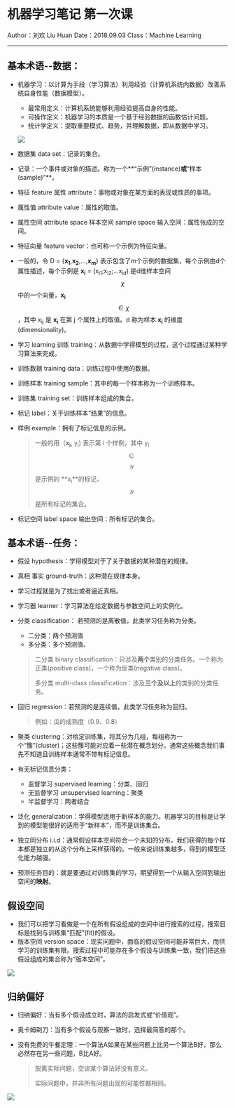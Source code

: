 # 机器学习笔记     第一次课

Author：刘欢 Liu Huan    Date：2018.09.03    Class：Machine Learning

---

## 基本术语--数据：

* 机器学习：以计算为手段（学习算法）利用经验（计算机系统内数据）改善系统自身性能（数据模型）。

  - 最常用定义：计算机系统能够利用经验提高自身的性能。
  - 可操作定义：机器学习的本质是一个基于经验数据的函数估计问题。
  - 统计学定义：提取重要模式、趋势，并理解数据，即从数据中学习。

  ![](https://ws4.sinaimg.cn/large/0069RVTdly1fuwn6iq81hj30br084wf4.jpg)

* 数据集 data set：记录的集合。

* 记录：一个事件或对象的描述。称为一个**“示例”(instance)**或**“样本(sample)”**。

* 特征 feature 属性 attribute：事物或对象在某方面的表现或性质的事项。

* 属性值 attribute value：属性的取值。

* 属性空间 attribute space 样本空间 sample space 输入空间：属性张成的空间。

* 特征向量 feature vector：也可称一个示例为特征向量。

* 一般的，令 D = {**x<sub>1</sub>**,**x<sub>2</sub>**,…,**x<sub>m</sub>**} 表示包含了m个示例的数据集，每个示例由d个属性描述，每个示例是 **x<sub>i</sub>** = (x<sub>i1</sub>;x<sub>i2</sub>;…x<sub>id</sub>) 是d维样本空间 $$\chi$$  中的一个向量，**x<sub>i</sub>** $$ \in\chi$$ ，其中 x<sub>ij</sub> 是 **x<sub>i</sub>** 在第 j 个属性上的取值。d 称为样本 **x<sub>i</sub>** 的维度(dimensionality)。
* 学习 learning 训练 training：从数据中学得模型的过程，这个过程通过某种学习算法来完成。

* 训练数据 training data：训练过程中使用的数据。

* 训练样本 training sample：其中的每一个样本称为一个训练样本。

* 训练集 training set：训练样本组成的集合。

* 标记 label：关于训练样本“结果”的信息。

* 样例 example：拥有了标记信息的示例。

  > 一般的用（**x<sub>i</sub>**, y<sub>i</sub>) 表示第 i 个样例，其中 y<sub>i</sub> $$\in $$ $$\mathcal{Y}$$ 是示例的 **x<sub>i</sub>**的标记，$$\mathcal{Y}$$ 是所有标记的集合。

* 标记空间 label space 输出空间：所有标记的集合。

## 基本术语--任务：

* 假设 hypothesis：学得模型对于了关于数据的某种潜在的规律。

* 真相 事实 ground-truth：这种潜在规律本身。

* 学习过程就是为了找出或者逼近真相。

* 学习器 learner：学习算法在给定数据与参数空间上的实例化。

* 分类 classification： 若预测的是离散值，此类学习任务称为分类。

  * 二分类：两个预测值
  * 多分类：多个预测值、

  > 二分类 binary classification：只涉及**两个**类别的分类任务。一个称为正类(positive class)，一个称为反类(negative class)。
  >
  > 多分类 multi-class classification：涉及**三个及以上**的类别的分类任务。

* 回归 regression：若预测的是连续值，此类学习任务称为回归。

  > 例如：瓜的成熟度（0.9、0.8）

* 聚类 clustering：对给定训练集，将其分为几组，每组称为一个“簇”(cluster)；这些簇可能对应着一些潜在概念划分。通常这些概念我们事先不知道且训练样本通常不带有标记信息。

* 有无标记信息分类：

  * 监督学习 supervised learning：分类、回归
  * 无监督学习 unsupervised learning：聚类
  * 半监督学习：两者结合

* 泛化 generalization：学得模型适用于新样本的能力。机器学习的目标是让学到的模型能很好的适用于“新样本”，而不是训练集合。

* 独立同分布 i.i.d：通常假设样本空间符合一个未知的分布。我们获得的每个样本都是独立的从这个分布上采样获得的。一般来说训练集越多，得到的模型泛化能力越强。

* 预测任务目的：就是要通过对训练集的学习，期望得到一个从输入空间到输出空间的**映射**。

## 假设空间

* 我们可以把学习看做是一个在所有假设组成的空间中进行搜索的过程，搜索目标是找到与训练集“匹配”(fit)的假设。
* 版本空间 version space：现实问题中，面临的假设空间可能非常巨大，而供学习的训练集有限。搜索过程中可能存在多个假设与训练集一致，我们把这些假设组成的集合称为“版本空间”。

![](https://ws3.sinaimg.cn/large/006tNbRwly1fuxf1356ssj30bu06r3yx.jpg)

## 归纳偏好

* 归纳偏好：当有多个假设成立时，算法的启发式或“价值观”。

* 奥卡姆剃刀：当有多个假设与观察一致时，选择最简答的那个。

* 没有免费的午餐定理：一个算法A如果在某些问题上比另一个算法B好，那么必然存在另一些问题，B比A好。

  > 脱离实际问题，空谈某个算法好没有意义。
  >
  > 实际问题中，并非所有问题出现的可能性都相同。

![](https://ws2.sinaimg.cn/large/006tNbRwly1fuxf1u72huj30ks07xdh0.jpg)